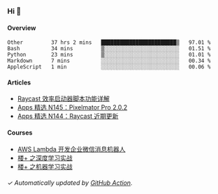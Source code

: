 ### Hi 👋

#### Overview

<!--START_SECTION:waka-->
```text
Other         37 hrs 2 mins   ████████████████████████▒   97.01 % 
Bash          34 mins         ▒░░░░░░░░░░░░░░░░░░░░░░░░   01.51 % 
Python        23 mins         ▒░░░░░░░░░░░░░░░░░░░░░░░░   01.01 % 
Markdown      7 mins          ░░░░░░░░░░░░░░░░░░░░░░░░░   00.34 % 
AppleScript   1 min           ░░░░░░░░░░░░░░░░░░░░░░░░░   00.06 % 
```
<!--END_SECTION:waka-->

#### Articles

<!-- BLOG:START -->
- [Raycast 效率启动器脚本功能详解](http://huhuhang.com/post/sspai/64399)
- [Apps 精选 N145：Pixelmator Pro 2.0.2](http://huhuhang.com/post/product-hunt/product-hunt-n145)
- [Apps 精选 N144：Raycast 近期更新](http://huhuhang.com/post/product-hunt/product-hunt-n144)
<!-- BLOG:END -->

#### Courses

<!-- SYL:START -->
- [AWS Lambda 开发企业微信消息机器人](https://lanqiao.cn/courses/2868)
- [楼+ 之深度学习实战](https://lanqiao.cn/courses/2617)
- [楼+ 之机器学习实战](https://lanqiao.cn/courses/2616)
<!-- SYL:END -->

###### ✓ Automatically updated by [GitHub Action](https://github.com/huhuhang/huhuhang/actions).
